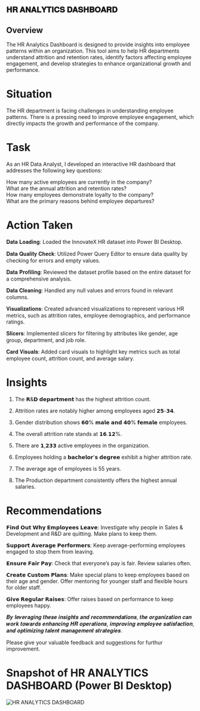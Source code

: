 ## 𝐇𝐑 𝐀𝐍𝐀𝐋𝐘𝐓𝐈𝐂𝐒 𝐃𝐀𝐒𝐇𝐁𝐎𝐀𝐑𝐃
## Overview
The HR Analytics Dashboard is designed to provide insights into employee patterns within an organization. This tool aims to help HR departments understand attrition and retention rates, identify factors affecting employee engagement, and develop strategies to enhance organizational growth and performance.

# Situation
The HR department is facing challenges in understanding employee patterns. There is a pressing need to improve employee engagement, which directly impacts the growth and performance of the company.

# Task
As an HR Data Analyst, I developed an interactive HR dashboard that addresses the following key questions:

How many active employees are currently in the company?   
What are the annual attrition and retention rates?  
How many employees demonstrate loyalty to the company?  
What are the primary reasons behind employee departures?

# Action Taken
𝐃𝐚𝐭𝐚 𝐋𝐨𝐚𝐝𝐢𝐧𝐠: Loaded the InnovateX HR dataset into Power BI Desktop.

𝐃𝐚𝐭𝐚 𝐐𝐮𝐚𝐥𝐢𝐭𝐲 𝐂𝐡𝐞𝐜𝐤: Utilized Power Query Editor to ensure data quality by checking for errors and empty values.

𝐃𝐚𝐭𝐚 𝐏𝐫𝐨𝐟𝐢𝐥𝐢𝐧𝐠: Reviewed the dataset profile based on the entire dataset for a comprehensive analysis.

𝐃𝐚𝐭𝐚 𝐂𝐥𝐞𝐚𝐧𝐢𝐧𝐠: Handled any null values and errors found in relevant columns.

𝐕𝐢𝐬𝐮𝐚𝐥𝐢𝐳𝐚𝐭𝐢𝐨𝐧𝐬: Created advanced visualizations to represent various HR metrics, such as attrition rates, employee demographics, and performance ratings.

𝐒𝐥𝐢𝐜𝐞𝐫𝐬: Implemented slicers for filtering by attributes like gender, age group, department, and job role.

𝐂𝐚𝐫𝐝 𝐕𝐢𝐬𝐮𝐚𝐥𝐬: Added card visuals to highlight key metrics such as total employee count, attrition count, and average salary.

# Insights

1. The 𝗥&𝗗 𝗱𝗲𝗽𝗮𝗿𝘁𝗺𝗲𝗻𝘁 has the highest attrition count.

2. Attrition rates are notably higher among employees aged 𝟮𝟱-𝟯𝟰.
3. Gender distribution shows 𝟲𝟬% 𝗺𝗮𝗹𝗲 𝗮𝗻𝗱 𝟰𝟬% 𝗳𝗲𝗺𝗮𝗹𝗲 employees.                                                         
4. The overall attrition rate stands at 𝟭𝟲.𝟭𝟮%.
5. There are 𝟭,𝟮𝟯𝟯 active employees in the organization.
6. Employees holding a 𝗯𝗮𝗰𝗵𝗲𝗹𝗼𝗿'𝘀 𝗱𝗲𝗴𝗿𝗲𝗲 exhibit a higher attrition rate.
7. The average age of employees is 55 years.
8. The Production department consistently offers the highest annual salaries.

# Recommendations
𝗙𝗶𝗻𝗱 𝗢𝘂𝘁 𝗪𝗵𝘆 𝗘𝗺𝗽𝗹𝗼𝘆𝗲𝗲𝘀 𝗟𝗲𝗮𝘃𝗲: Investigate why people in Sales & Development and R&D are quitting. Make plans to keep them.

𝗦𝘂𝗽𝗽𝗼𝗿𝘁 𝗔𝘃𝗲𝗿𝗮𝗴𝗲 𝗣𝗲𝗿𝗳𝗼𝗿𝗺𝗲𝗿𝘀: Keep average-performing employees engaged to stop them from leaving.

𝗘𝗻𝘀𝘂𝗿𝗲 𝗙𝗮𝗶𝗿 𝗣𝗮𝘆: Check that everyone’s pay is fair. Review salaries often.

𝗖𝗿𝗲𝗮𝘁𝗲 𝗖𝘂𝘀𝘁𝗼𝗺 𝗣𝗹𝗮𝗻𝘀: Make special plans to keep employees based on their age and gender. Offer mentoring for younger staff and flexible hours for older staff.

𝗚𝗶𝘃𝗲 𝗥𝗲𝗴𝘂𝗹𝗮𝗿 𝗥𝗮𝗶𝘀𝗲𝘀: Offer raises based on performance to keep employees happy.

𝑩𝒚 𝒍𝒆𝒗𝒆𝒓𝒂𝒈𝒊𝒏𝒈 𝒕𝒉𝒆𝒔𝒆 𝒊𝒏𝒔𝒊𝒈𝒉𝒕𝒔 𝒂𝒏𝒅 𝒓𝒆𝒄𝒐𝒎𝒎𝒆𝒏𝒅𝒂𝒕𝒊𝒐𝒏𝒔, 𝒕𝒉𝒆 𝒐𝒓𝒈𝒂𝒏𝒊𝒛𝒂𝒕𝒊𝒐𝒏 𝒄𝒂𝒏 𝒘𝒐𝒓𝒌 𝒕𝒐𝒘𝒂𝒓𝒅𝒔 𝒆𝒏𝒉𝒂𝒏𝒄𝒊𝒏𝒈 𝑯𝑹 𝒐𝒑𝒆𝒓𝒂𝒕𝒊𝒐𝒏𝒔, 𝒊𝒎𝒑𝒓𝒐𝒗𝒊𝒏𝒈 𝒆𝒎𝒑𝒍𝒐𝒚𝒆𝒆 𝒔𝒂𝒕𝒊𝒔𝒇𝒂𝒄𝒕𝒊𝒐𝒏, 𝒂𝒏𝒅 𝒐𝒑𝒕𝒊𝒎𝒊𝒛𝒊𝒏𝒈 𝒕𝒂𝒍𝒆𝒏𝒕 𝒎𝒂𝒏𝒂𝒈𝒆𝒎𝒆𝒏𝒕 𝒔𝒕𝒓𝒂𝒕𝒆𝒈𝒊𝒆𝒔.

Please give your valuable feedback and suggestions for furthur improvement.

# Snapshot of HR ANALYTICS DASHBOARD (Power BI Desktop)
![HR ANALYTICS DASHBOARD](https://github.com/user-attachments/assets/bb1c33d4-650e-4711-9db2-c1d837213b94)



